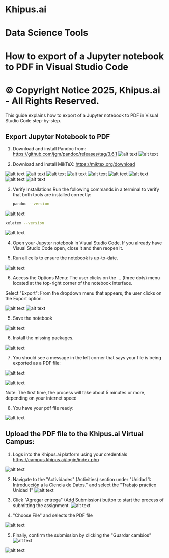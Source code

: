 # **Khipus.ai**
#  **Data Science Tools**

# How to export of a Jupyter notebook to PDF in Visual Studio Code

# © Copyright Notice 2025, Khipus.ai - All Rights Reserved.

This guide explains how to export of a Jupyter notebook to PDF in Visual Studio Code step-by-step.

## Export Jupyter Notebook to PDF

1. Download and install Pandoc from: https://github.com/jgm/pandoc/releases/tag/3.6.1
![alt text](images/image-19.png)
![alt text](images/image-20.png)

2. Download and install MikTeX: https://miktex.org/download

![alt text](images/image-5.png)
![alt text](images/image-8.png)
![alt text](images/image-9.png)
![alt text](images/image-10.png)
![alt text](images/image-11.png)
![alt text](images/image-12.png)
![alt text](images/image-13.png)
![alt text](images/image-17.png)
![alt text](images/image-18.png)

3. Verify Installations
Run the following commands in a terminal to verify that both tools are installed correctly:
   ```bash
   pandoc --version
   ```

![alt text](images/image-21.png)

   ```bash
   xelatex --version
   ```
![alt text](images/image-22.png)

4. Open your Jupyter notebook in Visual Studio Code. If you already have Visual Studio Code open, close it and then reopen it. 

5. Run all cells to ensure the notebook is up-to-date.

![alt text](images/image.png)


6. Access the Options Menu: The user clicks on the ... (three dots) menu located at the top-right corner of the notebook interface.

Select "Export": From the dropdown menu that appears, the user clicks on the Export option.

![alt text](images/image-14.png)
![alt text](images/image-15.png)


5. Save the notebook 

![alt text](images/image-2.png)

6. Install the missing packages.

![alt text](images/image-23.png)

7. You should see a message in the left corner that says your file is being exported as a PDF file:


![alt text](images/image-24.png)

![alt text](images/image31.png)

Note: The first time, the process will take about 5 minutes or more, depending on your internet speed

8. You have your pdf file ready:

![alt text](images/image-25.png)

## Upload the PDF file to the Khipus.ai Virtual Campus: 

1. Logs into the Khipus.ai platform using your credentials https://campus.khipus.ai/login/index.php

![alt text](images/image-26.png)

2. Navigate to the "Actividades" (Activities) section under "Unidad 1: Introducción a la Ciencia de Datos." and select the "Trabajo práctico Unidad 1" 
![alt text](images/image-27.png)

3. Click "Agregar entrega" (Add Submission) button to start the process of submitting the assignment.
![alt text](images/image-28.png)

4. "Choose File" and selects the PDF file

![alt text](images/image-29.png)

5. Finally, confirm the submission by clicking the "Guardar cambios"
![alt text](images/image-30.png)

![alt text](images/image-31.png)